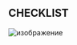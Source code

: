 ## CHECKLIST 
![изображение](https://user-images.githubusercontent.com/84504889/119117086-8d329b80-ba31-11eb-93e8-2267a0533894.png)
